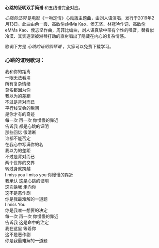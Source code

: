 

**心跳的证明双手简谱** 和五线谱完全对应。

_心跳的证明_ 是电影《一吻定情》心动版主题曲，由刘人语演唱，发行于2019年2月13日。此曲由余一霞、高敏伦eMMa
Kao、侯志坚、林冠吟作词，高敏伦eMMa
Kao、侯志坚作曲，周菲比编曲，刘人语真挚中带有个性的嗓音，替看似冷漠、其实逐渐被湘琴打动的直树唱出了隐藏在内心的复杂情感。

歌词下方是 _心跳的证明钢琴谱_ ，大家可以免费下载学习。

### 心跳的证明歌词：

我和你的距离  
一眼无法看清  
所有复杂情绪  
莫名都因为你  
我以为的差距  
不过是背对而已  
平行线交会的瞬间  
是你才有的奇迹  
每一次 再一次 你慢慢的靠近  
告诉我 都是心跳的证明  
那些回忆 很清晰  
谁都不能否定  
在我心中写满你的名  
我以为的差距  
不过是背对而已  
两个世界的交界  
转过身就跨越  
I miss you I miss you 你慢慢的靠近  
我承认 这是心跳的证明  
这次换我 走向你  
这不是恶作剧  
你是我最难解的一道题  
I miss You  
你是我唯一想要的决定  
每一次 再一次 你慢慢的靠近  
告诉我 这是命中的注定  
我在这里 等着你  
这不是恶作剧  
你是我最难解的一道题

